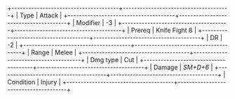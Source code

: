 +--------------------------------------+--------------------------------------+
| Type                                 | Attack                               |
+--------------------------------------+--------------------------------------+
| Modifier                             | -3                                   |
+--------------------------------------+--------------------------------------+
| Prereq                               | Knife Fight 8                        |
+--------------------------------------+--------------------------------------+
| DR                                   | -2                                   |
+--------------------------------------+--------------------------------------+
| Range                                | Melee                                |
+--------------------------------------+--------------------------------------+
| Dmg type                             | Cut                                  |
+--------------------------------------+--------------------------------------+
| Damage                               | *SM+D+6*                             |
+--------------------------------------+--------------------------------------+
| Condition                            | Injury                               |
+--------------------------------------+--------------------------------------+

